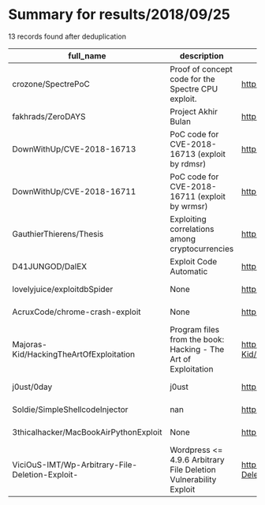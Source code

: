 
# Summary for results/2018/09/25
    
13 records found after deduplication

| full_name | description | html_url | matched_list | matched_count | pushed_at | size | stargazers_count | language | forks_count |
|-------------------------------------------------|------------------------------------------------------------------|--------------------------------------------------------------------|---------------------------------|-----------------|---------------------------|--------|--------------------|------------|---------------|
| crozone/SpectrePoC | Proof of concept code for the Spectre CPU exploit. | https://github.com/crozone/SpectrePoC | ['exploit'] | 1 | 2018-09-25 03:13:51+00:00 | 58 | 255 | C | 80 |
| fakhrads/ZeroDAYS | Project Akhir Bulan | https://github.com/fakhrads/ZeroDAYS | ['zeroday'] | 1 | 2018-09-25 00:07:46+00:00 | 1935 | 0 | Python | 0 |
| DownWithUp/CVE-2018-16713 | PoC code for CVE-2018-16713 (exploit by rdmsr) | https://github.com/DownWithUp/CVE-2018-16713 | ['cve poc', 'cve-2', 'exploit'] | 3 | 2018-09-25 12:15:56+00:00 | 3 | 4 | C | 0 |
| DownWithUp/CVE-2018-16711 | PoC code for CVE-2018-16711 (exploit by wrmsr) | https://github.com/DownWithUp/CVE-2018-16711 | ['cve poc', 'cve-2', 'exploit'] | 3 | 2018-09-25 12:15:50+00:00 | 3 | 5 | C | 0 |
| GauthierThierens/Thesis | Exploiting correlations among cryptocurrencies | https://github.com/GauthierThierens/Thesis | ['exploit'] | 1 | 2018-09-25 15:01:31+00:00 | 2 | 0 | | 0 |
| D41JUNGOD/DalEX | Exploit Code Automatic | https://github.com/D41JUNGOD/DalEX | ['exploit'] | 1 | 2018-09-25 08:28:59+00:00 | 2 | 0 | Python | 0 |
| lovelyjuice/exploitdbSpider | None | https://github.com/lovelyjuice/exploitdbSpider | ['exploit'] | 1 | 2018-09-25 09:29:08+00:00 | 5 | 0 | Python | 0 |
| AcruxCode/chrome-crash-exploit | None | https://github.com/AcruxCode/chrome-crash-exploit | ['exploit'] | 1 | 2018-09-25 13:11:18+00:00 | 0 | 1 | HTML | 2 |
| Majoras-Kid/HackingTheArtOfExploitation | Program files from the book: Hacking - The Art of Exploitation | https://github.com/Majoras-Kid/HackingTheArtOfExploitation | ['exploit'] | 1 | 2018-09-25 13:55:28+00:00 | 20 | 0 | C | 0 |
| j0ust/0day | j0ust | https://github.com/j0ust/0day | ['0day'] | 1 | 2018-09-25 15:43:55+00:00 | 0 | 0 | nan | 0 |
| Soldie/SimpleShellcodeInjector | nan | https://github.com/Soldie/SimpleShellcodeInjector | ['shellcode'] | 1 | 2018-09-25 21:47:11+00:00 | 2248 | 0 | C | 1 |
| 3thicalhacker/MacBookAirPythonExploit | None | https://github.com/3thicalhacker/MacBookAirPythonExploit | ['exploit'] | 1 | 2018-09-25 23:58:21+00:00 | 2 | 0 | Python | 0 |
| ViciOuS-IMT/Wp-Arbitrary-File-Deletion-Exploit- | Wordpress <= 4.9.6 Arbitrary File Deletion Vulnerability Exploit | https://github.com/ViciOuS-IMT/Wp-Arbitrary-File-Deletion-Exploit- | ['exploit'] | 1 | 2018-09-25 12:53:19+00:00 | 757 | 0 | | 0 |
